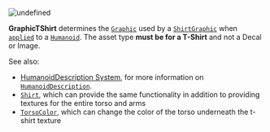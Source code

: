 ![undefined](https://prod.docsiteassets.roblox.com/assets/legacy/GraphicTShirt.jpg)

**GraphicTShirt** determines the [`Graphic`](https://create.roblox.com/docs/reference/engine/classes/ShirtGraphic#Graphic) used
by a [`ShirtGraphic`](https://create.roblox.com/docs/reference/engine/classes/ShirtGraphic) when [`applied`](https://create.roblox.com/docs/reference/engine/classes/Humanoid#ApplyDescription)
to a [`Humanoid`](https://create.roblox.com/docs/reference/engine/classes/Humanoid). The asset type **must be for a T-Shirt** and not a
Decal or Image.

See also:

- [HumanoidDescription System](https://create.roblox.com/docs/characters/appearance#humanoiddescription),
for more information on [`HumanoidDescription`](https://create.roblox.com/docs/reference/engine/classes/HumanoidDescription).
- [`Shirt`](https://create.roblox.com/docs/reference/engine/classes/HumanoidDescription#Shirt), which can provide the same
functionality in addition to providing textures for the entire torso and
arms
- [`TorsoColor`](https://create.roblox.com/docs/reference/engine/classes/HumanoidDescription#TorsoColor), which can change the
color of the torso underneath the t-shirt texture